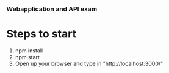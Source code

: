 
### Webapplication and API exam

# Steps to start
1. npm install
2. npm start
3. Open up your browser and type in "http://localhost:3000/"

